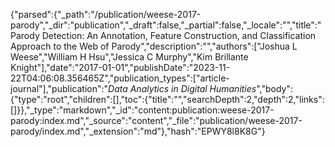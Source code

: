 {"parsed":{"_path":"/publication/weese-2017-parody","_dir":"publication","_draft":false,"_partial":false,"_locale":"","title":"Parody Detection: An Annotation, Feature Construction, and Classification Approach to the Web of Parody","description":"","authors":["Joshua L Weese","William H Hsu","Jessica C Murphy","Kim Brillante Knight"],"date":"2017-01-01","publishDate":"2023-11-22T04:06:08.356465Z","publication_types":["article-journal"],"publication":"*Data Analytics in Digital Humanities*","body":{"type":"root","children":[],"toc":{"title":"","searchDepth":2,"depth":2,"links":[]}},"_type":"markdown","_id":"content:publication:weese-2017-parody:index.md","_source":"content","_file":"publication/weese-2017-parody/index.md","_extension":"md"},"hash":"EPWY8l8K8G"}